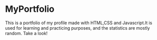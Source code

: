 # MyPortfolio
This is a portfolio of my profile made with HTML,CSS and Javascript.It is used for learning and practicing purposes, and the statistics are mostly random.
Take a look!

